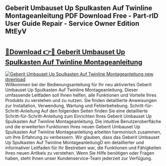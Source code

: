 ## Geberit Umbauset Up Spulkasten Auf Twinline Montageanleitung PDF Download Free - Part-rlD User Guide Repair - Service Owner Edition MtEyV

# <h2><a href="http://df7rtrm.blite.top/?on=Geberit+Umbauset+Up+Spulkasten+Auf+Twinline+Montageanleitung">🔗Download 👉🔴 Geberit Umbauset Up Spulkasten Auf Twinline Montageanleitung</a></h2>

[![Geberit Umbauset Up Spulkasten Auf Twinline Montageanleitung new download](https://i.imgur.com/lujVjoI.png)](http://df7rtrm.blite.top/?on=Geberit+Umbauset+Up+Spulkasten+Auf+Twinline+Montageanleitung)
Willkommen bei der Bedienungsanleitung für Ihr neu aktiviertes Geberit Umbauset Up Spulkasten Auf Twinline Montageanleitung. Dieser umfassende Leitfaden soll Ihnen helfen, alle Funktionen und Vorteile Ihres Produkts zu verstehen und zu nutzen. Sie finden detaillierte Anweisungen zur Installation, Verwendung, Wartung und Fehlerbehebung. Schritt-für-Schritt-Anleitung Auf den folgenden Seiten finden Sie eine detaillierte Schritt-für-Schritt-Anleitung zum Einrichten Ihres Geberit Umbauset Up Spulkasten Auf Twinline Montageanleitung. Die intuitive Benutzeroberfläche und die erweiterten Funktionen Ihres neuen Geberit Umbauset Up Spulkasten Auf Twinline Montageanleitung arbeiten harmonisch zusammen, um Ihre Erfahrung zu verbessern. Wir glauben, dass das Geberit Umbauset Up Spulkasten Auf Twinline MontageanleitungD ein detaillierter und informativer Leitfaden für Ihr Bestreben war, die Funktionen und Fähigkeiten Ihres neuen Artikels zu verstehen. Wenn Sie Hilfe benötigen oder Fragen haben, steht Ihnen unser Kundenservice-Team jederzeit zur Verfügung.
